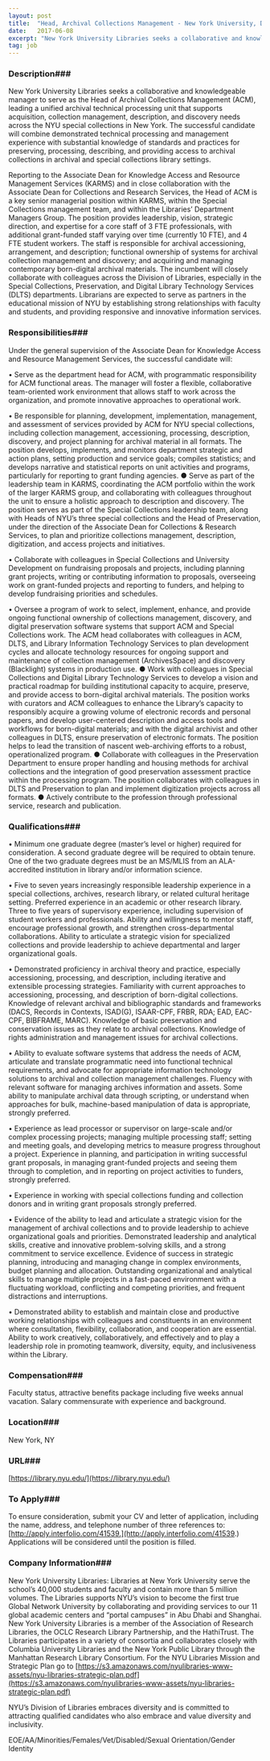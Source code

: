 ```yaml
---
layout: post
title:  "Head, Archival Collections Management - New York University, Division of Libraries"
date:   2017-06-08
excerpt: "New York University Libraries seeks a collaborative and knowledgeable manager to serve as the Head of Archival Collections Management (ACM), leading a unified archival technical processing unit that supports acquisition, collection management, description, and discovery needs across the NYU special collections in New York. The successful candidate will combine demonstrated..."
tag: job
---
```


### Description###

New York University Libraries seeks a collaborative and knowledgeable manager to serve as the Head of Archival Collections Management (ACM), leading a unified archival technical processing unit that supports acquisition, collection management, description, and discovery needs across the NYU special collections in New York. The successful candidate will combine demonstrated technical processing and management experience with substantial knowledge of standards and practices for preserving, processing, describing, and providing access to archival collections in archival and special collections library settings.

Reporting to the Associate Dean for Knowledge Access and Resource Management Services (KARMS) and in close collaboration with the Associate Dean for Collections and Research Services, the Head of ACM is a key senior managerial position within KARMS, within the Special Collections management team, and within the Libraries’ Department Managers Group. The position provides leadership, vision, strategic direction, and expertise for a core staff of 3 FTE professionals, with additional grant-funded staff varying over time (currently 10 FTE), and 4 FTE student workers. The staff is responsible for archival accessioning, arrangement, and description; functional ownership of systems for archival collection management and discovery; and acquiring and managing contemporary born-digital archival materials. The incumbent will closely collaborate with colleagues across the Division of Libraries, especially in the Special Collections, Preservation, and Digital Library Technology Services (DLTS) departments. Librarians are expected to serve as partners in the educational mission of NYU by establishing strong relationships with faculty and students, and providing responsive and innovative information services. 


### Responsibilities###

Under the general supervision of the Associate Dean for Knowledge Access and Resource Management Services, the successful candidate will:

• 	Serve as the department head for ACM, with programmatic responsibility for ACM functional areas. The manager will foster a flexible, collaborative team-oriented work environment that allows staff to work across the organization, and promote innovative approaches to operational work.

• 	Be responsible for planning, development, implementation, management, and assessment of services provided by ACM for NYU special collections, including collection management, accessioning, processing, description, discovery, and project planning for archival material in all formats. The position develops, implements, and monitors department strategic and action plans, setting production and service goals; compiles statistics; and develops narrative and statistical reports on unit activities and programs, particularly for reporting to grant funding agencies.
●	Serve as part of the leadership team in KARMS, coordinating the ACM portfolio within the work of the larger KARMS group, and collaborating with colleagues throughout the unit to ensure a holistic approach to description and discovery. The position serves as part of the Special Collections leadership team, along with Heads of NYU’s three special collections and the Head of Preservation, under the direction of the Associate Dean for Collections & Research Services, to plan and prioritize collections management, description, digitization, and access projects and initiatives.

• 	Collaborate with colleagues in Special Collections and University Development on fundraising proposals and projects, including planning grant projects, writing or contributing information to proposals, overseeing work on grant-funded projects and reporting to funders, and helping to develop fundraising priorities and schedules.

• 	Oversee a program of work to select, implement, enhance, and provide ongoing functional ownership of collections management, discovery, and digital preservation software systems that support ACM and Special Collections work. The ACM head collaborates with colleagues in ACM, DLTS, and Library Information Technology Services to plan development cycles and allocate technology resources for ongoing support and maintenance of collection management (ArchivesSpace) and discovery (Blacklight) systems in production use.
●	Work with colleagues in Special Collections and Digital Library Technology Services to develop a vision and practical roadmap for building institutional capacity to acquire, preserve, and provide access to born-digital archival materials. The position works with curators and ACM colleagues to enhance the Library’s capacity to responsibly acquire a growing volume of electronic records and personal papers, and develop user-centered description and access tools and workflows for born-digital materials; and with the digital archivist and other colleagues in DLTS, ensure preservation of electronic formats. The position helps to lead the transition of nascent web-archiving efforts to a robust, operationalized program.
●	Collaborate with colleagues in the Preservation Department to ensure proper handling and housing methods for archival collections and the integration of good preservation assessment practice within the processing program. The position collaborates with colleagues in DLTS and Preservation to plan and implement digitization projects across all formats. 
●	Actively contribute to the profession through professional service, research and publication.


### Qualifications###


• 	Minimum one graduate degree (master’s level or higher) required for consideration. A second graduate degree will be required to obtain tenure. One of the two graduate degrees must be an MS/MLIS from an ALA-accredited institution in library and/or information science.

• 	Five to seven years increasingly responsible leadership experience in a special collections, archives, research library, or related cultural heritage setting. Preferred experience in an academic or other research library. Three to five years of supervisory experience, including supervision of student workers and professionals. Ability and willingness to mentor staff, encourage professional growth, and strengthen cross-departmental collaborations. Ability to articulate a strategic vision for specialized collections and provide leadership to achieve departmental and larger organizational goals.

• 	Demonstrated proficiency in archival theory and practice, especially accessioning, processing, and description, including iterative and extensible processing strategies. Familiarity with current approaches to accessioning, processing, and description of born-digital collections. Knowledge of relevant archival and bibliographic standards and frameworks (DACS, Records in Contexts, ISAD(G), ISAAR-CPF, FRBR, RDA; EAD, EAC-CPF, BIBFRAME, MARC). Knowledge of basic preservation and conservation issues as they relate to archival collections. Knowledge of rights administration and management issues for archival collections.

• 	Ability to evaluate software systems that address the needs of ACM, articulate and translate programmatic need into functional technical requirements, and advocate for appropriate information technology solutions to archival and collection management challenges. Fluency with relevant software for managing archives information and assets. Some ability to manipulate archival data through scripting, or understand when approaches for bulk, machine-based manipulation of data is appropriate, strongly preferred.

• 	Experience as lead processor or supervisor on large-scale and/or complex processing projects; managing multiple processing staff; setting and meeting goals, and developing metrics to measure progress throughout a project. Experience in planning, and participation in writing successful grant proposals, in managing grant-funded projects and seeing them through to completion, and in reporting on project activities to funders, strongly preferred. 

• 	Experience in working with special collections funding and collection donors and in writing grant proposals strongly preferred.

• 	Evidence of the ability to lead and articulate a strategic vision for the management of archival collections and to provide leadership to achieve organizational goals and priorities. Demonstrated leadership and analytical skills, creative and innovative problem-solving skills, and a strong commitment to service excellence. Evidence of success in strategic planning, introducing and managing change in complex environments, budget planning and allocation.  Outstanding organizational and analytical skills to manage multiple projects in a fast-paced environment with a fluctuating workload, conflicting and competing priorities, and frequent distractions and interruptions. 

• 	Demonstrated ability to establish and maintain close and productive working relationships with colleagues and constituents in an environment where consultation, flexibility, collaboration, and cooperation are essential. Ability to work creatively, collaboratively, and effectively and to play a leadership role in promoting teamwork, diversity, equity, and inclusiveness within the Library.


### Compensation###

Faculty status, attractive benefits package including five weeks annual vacation. Salary commensurate with experience and background. 


### Location###

New York, NY


### URL###

[https://library.nyu.edu/](https://library.nyu.edu/)

### To Apply###

To ensure consideration, submit your CV and letter of application, including the name, address, and telephone number of three references to: [http://apply.interfolio.com/41539.](http://apply.interfolio.com/41539.) Applications will be considered until the position is filled. 


### Company Information###

New York University Libraries:  Libraries at New York University serve the school’s 40,000 students and faculty and contain more than 5 million volumes. The Libraries supports NYU’s vision to become the first true Global Network University by collaborating and providing services to our 11 global academic centers and “portal campuses” in Abu Dhabi and Shanghai.   New York University Libraries is a member of the Association of Research Libraries, the OCLC Research Library Partnership, and the HathiTrust. The Libraries participates in a variety of consortia and collaborates closely with Columbia University Libraries and the New York Public Library through the Manhattan Research Library Consortium. For the NYU Libraries Mission and Strategic Plan go to [https://s3.amazonaws.com/nyulibraries-www-assets/nyu-libraries-strategic-plan.pdf](https://s3.amazonaws.com/nyulibraries-www-assets/nyu-libraries-strategic-plan.pdf)

NYU’s Division of Libraries embraces diversity and is committed to attracting qualified candidates who also embrace and value diversity and inclusivity.

EOE/AA/Minorities/Females/Vet/Disabled/Sexual Orientation/Gender Identity




